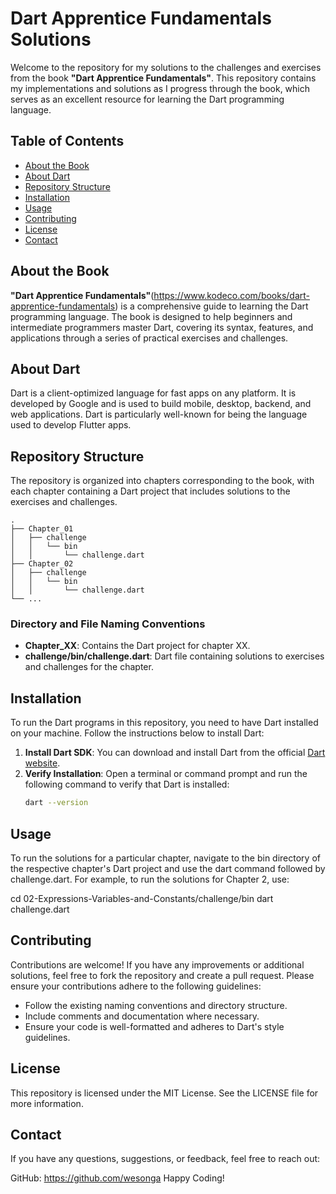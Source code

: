 # Dart Apprentice Fundamentals Solutions

Welcome to the repository for my solutions to the challenges and exercises from the book **"Dart Apprentice Fundamentals"**. This repository contains my implementations and solutions as I progress through the book, which serves as an excellent resource for learning the Dart programming language.

## Table of Contents

- [About the Book](#about-the-book)
- [About Dart](#about-dart)
- [Repository Structure](#repository-structure)
- [Installation](#installation)
- [Usage](#usage)
- [Contributing](#contributing)
- [License](#license)
- [Contact](#contact)

## About the Book

**"Dart Apprentice Fundamentals"**(https://www.kodeco.com/books/dart-apprentice-fundamentals) is a comprehensive guide to learning the Dart programming language. The book is designed to help beginners and intermediate programmers master Dart, covering its syntax, features, and applications through a series of practical exercises and challenges.

## About Dart

Dart is a client-optimized language for fast apps on any platform. It is developed by Google and is used to build mobile, desktop, backend, and web applications. Dart is particularly well-known for being the language used to develop Flutter apps.

## Repository Structure

The repository is organized into chapters corresponding to the book, with each chapter containing a Dart project that includes solutions to the exercises and challenges.

```
.
├── Chapter_01
│   ├── challenge
│   │   └── bin
│   │       └── challenge.dart
├── Chapter_02
│   ├── challenge
│   │   └── bin
│   │       └── challenge.dart
└── ...
```


### Directory and File Naming Conventions

- **Chapter_XX**: Contains the Dart project for chapter XX.
- **challenge/bin/challenge.dart**: Dart file containing solutions to exercises and challenges for the chapter.

## Installation

To run the Dart programs in this repository, you need to have Dart installed on your machine. Follow the instructions below to install Dart:

1. **Install Dart SDK**: You can download and install Dart from the official [Dart website](https://dart.dev/get-dart).
2. **Verify Installation**: Open a terminal or command prompt and run the following command to verify that Dart is installed:
   ```sh
   dart --version

## Usage
To run the solutions for a particular chapter, navigate to the bin directory of the respective chapter's Dart project and use the dart command followed by challenge.dart. For example, to run the solutions for Chapter 2, use:

cd 02-Expressions-Variables-and-Constants/challenge/bin
dart challenge.dart

## Contributing
Contributions are welcome! If you have any improvements or additional solutions, feel free to fork the repository and create a pull request. Please ensure your contributions adhere to the following guidelines:

- Follow the existing naming conventions and directory structure.
- Include comments and documentation where necessary.
- Ensure your code is well-formatted and adheres to Dart's style guidelines.

## License
This repository is licensed under the MIT License. See the LICENSE file for more information.

## Contact
If you have any questions, suggestions, or feedback, feel free to reach out:

GitHub: https://github.com/wesonga
Happy Coding!
